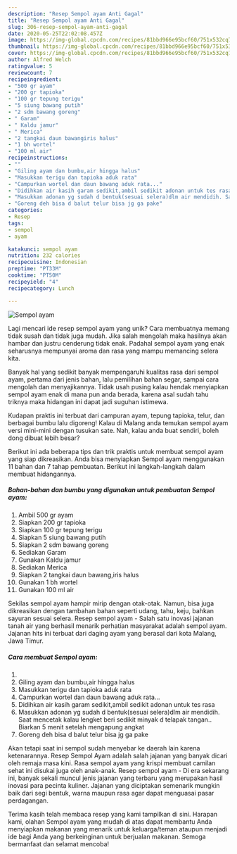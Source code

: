 ```yaml
---
description: "Resep Sempol ayam Anti Gagal"
title: "Resep Sempol ayam Anti Gagal"
slug: 306-resep-sempol-ayam-anti-gagal
date: 2020-05-25T22:02:08.457Z
image: https://img-global.cpcdn.com/recipes/81bbd966e95bcf60/751x532cq70/sempol-ayam-foto-resep-utama.jpg
thumbnail: https://img-global.cpcdn.com/recipes/81bbd966e95bcf60/751x532cq70/sempol-ayam-foto-resep-utama.jpg
cover: https://img-global.cpcdn.com/recipes/81bbd966e95bcf60/751x532cq70/sempol-ayam-foto-resep-utama.jpg
author: Alfred Welch
ratingvalue: 5
reviewcount: 7
recipeingredient:
- "500 gr ayam"
- "200 gr tapioka"
- "100 gr tepung terigu"
- "5 siung bawang putih"
- "2 sdm bawang goreng"
- " Garam"
- " Kaldu jamur"
- " Merica"
- "2 tangkai daun bawangiris halus"
- "1 bh wortel"
- "100 ml air"
recipeinstructions:
- ""
- "Giling ayam dan bumbu,air hingga halus"
- "Masukkan terigu dan tapioka aduk rata"
- "Campurkan wortel dan daun bawang aduk rata..."
- "Didihkan air kasih garam sedikit,ambil sedikit adonan untuk tes rasa"
- "Masukkan adonan yg sudah d bentuk(sesuai selera)dlm air mendidih. Saat mencetak kalau lengket beri sedikit minyak d telapak tangan.. Biarkan 5 menit setelah mengapung angkat"
- "Goreng deh bisa d balut telur bisa jg ga pake"
categories:
- Resep
tags:
- sempol
- ayam

katakunci: sempol ayam 
nutrition: 232 calories
recipecuisine: Indonesian
preptime: "PT33M"
cooktime: "PT50M"
recipeyield: "4"
recipecategory: Lunch

---
```



![Sempol ayam](https://img-global.cpcdn.com/recipes/81bbd966e95bcf60/751x532cq70/sempol-ayam-foto-resep-utama.jpg)

Lagi mencari ide resep sempol ayam yang unik? Cara membuatnya memang tidak susah dan tidak juga mudah. Jika salah mengolah maka hasilnya akan hambar dan justru cenderung tidak enak. Padahal sempol ayam yang enak seharusnya mempunyai aroma dan rasa yang mampu memancing selera kita.

Banyak hal yang sedikit banyak mempengaruhi kualitas rasa dari sempol ayam, pertama dari jenis bahan, lalu pemilihan bahan segar, sampai cara mengolah dan menyajikannya. Tidak usah pusing kalau hendak menyiapkan sempol ayam enak di mana pun anda berada, karena asal sudah tahu triknya maka hidangan ini dapat jadi suguhan istimewa.

Kudapan praktis ini terbuat dari campuran ayam, tepung tapioka, telur, dan berbagai bumbu lalu digoreng! Kalau di Malang anda temukan sempol ayam versi mini-mini dengan tusukan sate. Nah, kalau anda buat sendiri, boleh dong dibuat lebih besar?


Berikut ini ada beberapa tips dan trik praktis untuk membuat sempol ayam yang siap dikreasikan. Anda bisa menyiapkan Sempol ayam menggunakan 11 bahan dan 7 tahap pembuatan. Berikut ini langkah-langkah dalam membuat hidangannya.

<!--inarticleads1-->

##### Bahan-bahan dan bumbu yang digunakan untuk pembuatan Sempol ayam:

1. Ambil 500 gr ayam
1. Siapkan 200 gr tapioka
1. Siapkan 100 gr tepung terigu
1. Siapkan 5 siung bawang putih
1. Siapkan 2 sdm bawang goreng
1. Sediakan  Garam
1. Gunakan  Kaldu jamur
1. Sediakan  Merica
1. Siapkan 2 tangkai daun bawang,iris halus
1. Gunakan 1 bh wortel
1. Gunakan 100 ml air


Sekilas sempol ayam hampir mirip dengan otak-otak. Namun, bisa juga dikreasikan dengan tambahan bahan seperti udang, tahu, keju, bahkan sayuran sesuai selera. Resep sempol ayam - Salah satu inovasi jajanan tanah air yang berhasil menarik perhatian masyarakat adalah sempol ayam. Jajanan hits ini terbuat dari daging ayam yang berasal dari kota Malang, Jawa Timur. 

<!--inarticleads2-->

##### Cara membuat Sempol ayam:

1. 
1. Giling ayam dan bumbu,air hingga halus
1. Masukkan terigu dan tapioka aduk rata
1. Campurkan wortel dan daun bawang aduk rata...
1. Didihkan air kasih garam sedikit,ambil sedikit adonan untuk tes rasa
1. Masukkan adonan yg sudah d bentuk(sesuai selera)dlm air mendidih. Saat mencetak kalau lengket beri sedikit minyak d telapak tangan.. Biarkan 5 menit setelah mengapung angkat
1. Goreng deh bisa d balut telur bisa jg ga pake


Akan tetapi saat ini sempol sudah menyebar ke daerah lain karena ketenarannya. Resep Sempol Ayam adalah salah jajanan yang banyak dicari oleh remaja masa kini. Rasa sempol ayam yang krispi membuat camilan sehat ini disukai juga oleh anak-anak. Resep sempol ayam - Di era sekarang ini, banyak sekali muncul jenis jajanan yang terbaru yang merupakan hasil inovasi para pecinta kuliner. Jajanan yang diciptakan semenarik mungkin baik dari segi bentuk, warna maupun rasa agar dapat menguasai pasar perdagangan. 

Terima kasih telah membaca resep yang kami tampilkan di sini. Harapan kami, olahan Sempol ayam yang mudah di atas dapat membantu Anda menyiapkan makanan yang menarik untuk keluarga/teman ataupun menjadi ide bagi Anda yang berkeinginan untuk berjualan makanan. Semoga bermanfaat dan selamat mencoba!
